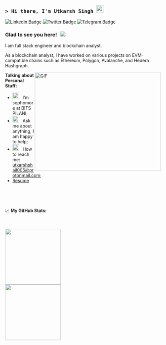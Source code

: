 ### <samp>&gt; Hi there, I'm Utkarsh Singh <img src="https://media.giphy.com/media/hvRJCLFzcasrR4ia7z/giphy.gif" width="25"> </samp>

[![Linkedin Badge](https://img.shields.io/badge/-LinkedIn-0e76a8?style=flat-square&logo=Linkedin&logoColor=white)](https://linkedin.com/in/0xAnon0602)
[![Twitter Badge](https://img.shields.io/badge/-Twitter-00acee?style=flat-square&logo=Twitter&logoColor=white)](https://twitter.com/0xAnon0602)
[![Telegram Badge](https://img.shields.io/badge/-Telegram-0088cc?style=flat-square&logo=Telegram&logoColor=white)](https://t.me/@Anon0602)

### Glad to see you here! &nbsp; ![](https://visitor-badge.glitch.me/badge?page_id=0xAnon0602)

I am full stack engineer and blockchain analyst.

As a blockchain analyst, I have worked on various projects on EVM-compatible chains such as Ethereum, Polygon, Avalanche, and Hedera Hashgraph.

<img align="right" alt="GIF" src="https://github.com/Gapur/Gapur/blob/main/assets/coding.gif?raw=true" width="408" height="318" />
  

**Talking about Personal Stuff:**

- <img src="https://github.com/Gapur/Gapur/blob/main/assets/developer.gif?raw=true" width="21" />&nbsp;&nbsp; I’m sophomore at BITS PILANI;
- <img src="https://github.com/Gapur/Gapur/blob/main/assets/message.gif?raw=true" width="21" />&nbsp;&nbsp; Ask me about anything, I am happy to help;
- <img src="https://github.com/Gapur/Gapur/blob/main/assets/letterbox.gif?raw=true" width="21" />&nbsp;&nbsp; How to reach me: utkarshshail005@protonmail.com;
- [Resume](https://drive.google.com/file/d/1r7ZLgpyhcs0MJA9U0zBJYcBB1u3d4njY/view?usp=sharing)

</br>
</br>
</br>


📈 **My GitHub Stats:**

</br>


<p>


  <img height="180em" src="https://github-readme-stats.vercel.app/api?username=0xanon0602&show_icons=true&include_all_commits=true&theme=algolia" />

  </br>
  
  <img height="180em" src="https://github-readme-stats.vercel.app/api/top-langs/?username=0xAnon0602&exclude_repo=KNN-Image-Classification&show_icons=true&hide_border=true&layout=compact&langs_count=8&theme=algolia"/>

</p>

